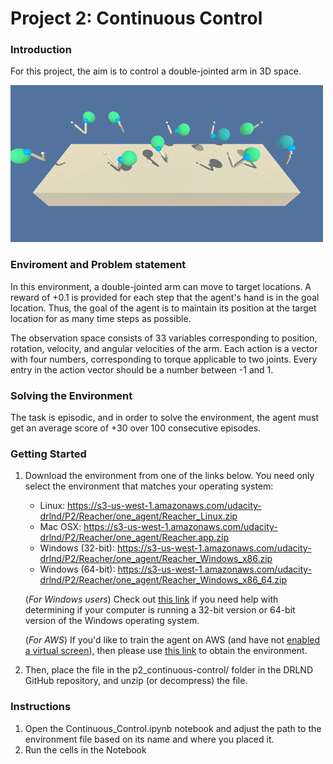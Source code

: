 # Project 2: Continuous Control

### Introduction

For this project, the aim is to control a double-jointed arm in 3D space.

![](./Images/env.gif)

### Enviroment and Problem statement
In this environment, a double-jointed arm can move to target locations. A reward of +0.1 is provided for each step that the agent's hand is in the goal location. Thus, the goal of the agent is to maintain its position at the target location for as many time steps as possible.

The observation space consists of 33 variables corresponding to position, rotation, velocity, and angular velocities of the arm. Each action is a vector with four numbers, corresponding to torque applicable to two joints. Every entry in the action vector should be a number between -1 and 1.

### Solving the Environment
The task is episodic, and in order to solve the environment, the agent must get an average score of +30 over 100 consecutive episodes.

### Getting Started

1. Download the environment from one of the links below.  You need only select the environment that matches your operating system:
    - Linux: https://s3-us-west-1.amazonaws.com/udacity-drlnd/P2/Reacher/one_agent/Reacher_Linux.zip
    - Mac OSX: https://s3-us-west-1.amazonaws.com/udacity-drlnd/P2/Reacher/one_agent/Reacher.app.zip
    - Windows (32-bit): https://s3-us-west-1.amazonaws.com/udacity-drlnd/P2/Reacher/one_agent/Reacher_Windows_x86.zip
    - Windows (64-bit): https://s3-us-west-1.amazonaws.com/udacity-drlnd/P2/Reacher/one_agent/Reacher_Windows_x86_64.zip
    
    (_For Windows users_) Check out [this link](https://support.microsoft.com/en-us/help/827218/how-to-determine-whether-a-computer-is-running-a-32-bit-version-or-64) if you need help with determining if your computer is running a 32-bit version or 64-bit version of the Windows operating system.

    (_For AWS_) If you'd like to train the agent on AWS (and have not [enabled a virtual screen](https://github.com/Unity-Technologies/ml-agents/blob/master/docs/Training-on-Amazon-Web-Service.md)), then please use [this link](https://s3-us-west-1.amazonaws.com/udacity-drlnd/P1/Banana/Banana_Linux_NoVis.zip) to obtain the environment.

2. Then, place the file in the p2_continuous-control/ folder in the DRLND GitHub repository, and unzip (or decompress) the file.

### Instructions

1. Open the Continuous_Control.ipynb notebook and adjust the path to the environment file based on its name and where you placed it.
2. Run the cells in the Notebook
